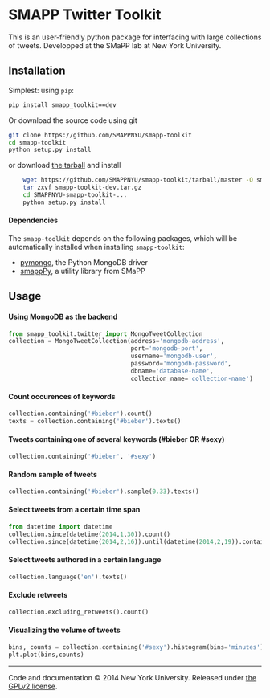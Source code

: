 # SMAPP Twitter Toolkit
This is an user-friendly python package for interfacing with large collections of tweets. Developped at the SMaPP lab at New York University.

## Installation
Simplest: using `pip`:
```bash
pip install smapp_toolkit==dev
```

Or download the source code using git
```bash
git clone https://github.com/SMAPPNYU/smapp-toolkit
cd smapp-toolkit
python setup.py install
```

or download [the tarball](https://github.com/SMAPPNYU/smapp-toolkit/tarball/master) and install
```bash
    wget https://github.com/SMAPPNYU/smapp-toolkit/tarball/master -O smapp-toolkit-dev.tar.gz
    tar zxvf smapp-toolkit-dev.tar.gz
    cd SMAPPNYU-smapp-toolkit-...
    python setup.py install
```

#### Dependencies
The `smapp-toolkit` depends on the following packages, which will be automatically installed when installing `smapp-toolkit`:
* [pymongo](http://api.mongodb.org/python/current/), the Python MongoDB driver
* [smappPy](https://github.com/SMAPPNYU/smappPy), a utility library from SMaPP

## Usage

#### Using MongoDB as the backend
```python
from smapp_toolkit.twitter import MongoTweetCollection
collection = MongoTweetCollection(address='mongodb-address',
                                  port='mongodb-port',
                                  username='mongodb-user',
                                  password='mongodb-password',
                                  dbname='database-name',
                                  collection_name='collection-name')
```

#### Count occurences of keywords
```python
collection.containing('#bieber').count()
texts = collection.containing('#bieber').texts()
```

#### Tweets containing one of several keywords (#bieber OR #sexy)

```python
collection.containing('#bieber', '#sexy')
```

#### Random sample of tweets
```python
collection.containing('#bieber').sample(0.33).texts()
```

#### Select tweets from a certain time span
```python
from datetime import datetime
collection.since(datetime(2014,1,30)).count()
collection.since(datetime(2014,2,16)).until(datetime(2014,2,19)).containing('obama').texts()
```

#### Select tweets authored in a certain language
```python
collection.language('en').texts()
```

#### Exclude retweets
```python
collection.excluding_retweets().count()
```

#### Visualizing the volume of tweets
```python
bins, counts = collection.containing('#sexy').histogram(bins='minutes')
plt.plot(bins,counts)
```

-----------
Code and documentation &copy; 2014 New York University. Released under [the GPLv2 license](LICENSE).
